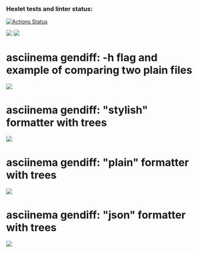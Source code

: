 ### Hexlet tests and linter status:
[![Actions Status](https://github.com/Anxieye/python-project-50/workflows/hexlet-check/badge.svg)](https://github.com/Anxieye/python-project-50/actions)


<a href="https://codeclimate.com/github/Anxieye/python-project-50/maintainability"><img src="https://api.codeclimate.com/v1/badges/188b24689a96b9855249/maintainability" /></a>
<a href="https://codeclimate.com/github/Anxieye/python-project-50/test_coverage"><img src="https://api.codeclimate.com/v1/badges/188b24689a96b9855249/test_coverage" /></a>


# asciinema gendiff: -h flag and example of comparing two plain files 
<a href="https://asciinema.org/a/YKF8L8MMXDYe4QeM9Cp1VZakC" target="_blank"><img src="https://asciinema.org/a/YKF8L8MMXDYe4QeM9Cp1VZakC.svg" /></a>

# asciinema gendiff: "stylish" formatter with trees
<a href="https://asciinema.org/a/8JNNc1JOlxuiEFnagaMm8z5aE" target="_blank"><img src="https://asciinema.org/a/8JNNc1JOlxuiEFnagaMm8z5aE.svg" /></a>

# asciinema gendiff: "plain" formatter with trees
<a href="https://asciinema.org/a/yCWrsKxsURbafEcJHNZXCjObk" target="_blank"><img src="https://asciinema.org/a/yCWrsKxsURbafEcJHNZXCjObk.svg" /></a>

# asciinema gendiff: "json" formatter with trees
<a href="https://asciinema.org/a/KwLLop3rf97ysHqREwEksqDsX" target="_blank"><img src="https://asciinema.org/a/KwLLop3rf97ysHqREwEksqDsX.svg" /></a>